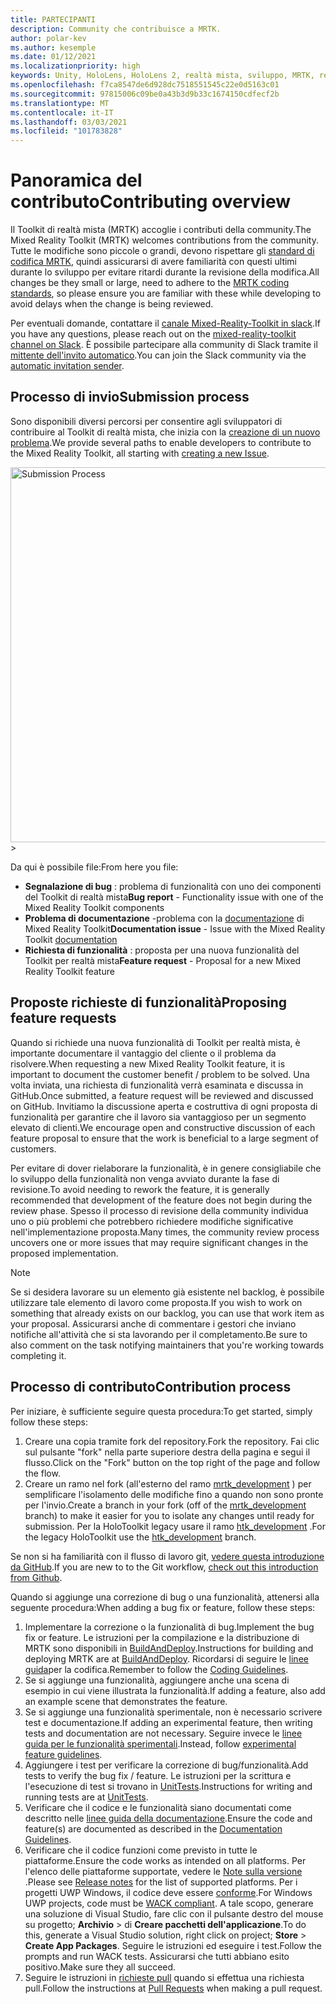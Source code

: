 ```yaml
---
title: PARTECIPANTI
description: Community che contribuisce a MRTK.
author: polar-kev
ms.author: kesemple
ms.date: 01/12/2021
ms.localizationpriority: high
keywords: Unity, HoloLens, HoloLens 2, realtà mista, sviluppo, MRTK, report sui bug,
ms.openlocfilehash: f7ca8547de6d928dc7518551545c22e0d5163c01
ms.sourcegitcommit: 97815006c09be0a43b3d9b33c1674150cdfecf2b
ms.translationtype: MT
ms.contentlocale: it-IT
ms.lasthandoff: 03/03/2021
ms.locfileid: "101783828"
---
```

# <a name="contributing-overview"></a><span data-ttu-id="aed1a-104">Panoramica del contributo</span><span class="sxs-lookup"><span data-stu-id="aed1a-104">Contributing overview</span></span>

<span data-ttu-id="aed1a-105">Il Toolkit di realtà mista (MRTK) accoglie i contributi della community.</span><span class="sxs-lookup"><span data-stu-id="aed1a-105">The Mixed Reality Toolkit (MRTK) welcomes contributions from the community.</span></span> <span data-ttu-id="aed1a-106">Tutte le modifiche sono piccole o grandi, devono rispettare gli [standard di codifica MRTK](CodingGuidelines.md), quindi assicurarsi di avere familiarità con questi ultimi durante lo sviluppo per evitare ritardi durante la revisione della modifica.</span><span class="sxs-lookup"><span data-stu-id="aed1a-106">All changes be they small or large, need to adhere to the [MRTK coding standards](CodingGuidelines.md), so please ensure you are familiar with these while developing to avoid delays when the change is being reviewed.</span></span>

<span data-ttu-id="aed1a-107">Per eventuali domande, contattare il [canale Mixed-Reality-Toolkit in slack](https://holodevelopers.slack.com/messages/C2H4HT858).</span><span class="sxs-lookup"><span data-stu-id="aed1a-107">If you have any questions, please reach out on the [mixed-reality-toolkit channel on Slack](https://holodevelopers.slack.com/messages/C2H4HT858).</span></span>
<span data-ttu-id="aed1a-108">È possibile partecipare alla community di Slack tramite il [mittente dell'invito automatico](https://holodevelopersslack.azurewebsites.net/).</span><span class="sxs-lookup"><span data-stu-id="aed1a-108">You can join the Slack community via the [automatic invitation sender](https://holodevelopersslack.azurewebsites.net/).</span></span>

## <a name="submission-process"></a><span data-ttu-id="aed1a-109">Processo di invio</span><span class="sxs-lookup"><span data-stu-id="aed1a-109">Submission process</span></span>

<span data-ttu-id="aed1a-110">Sono disponibili diversi percorsi per consentire agli sviluppatori di contribuire al Toolkit di realtà mista, che inizia con la [creazione di un nuovo problema](https://github.com/Microsoft/MixedRealityToolkit-Unity/issues/new/choose).</span><span class="sxs-lookup"><span data-stu-id="aed1a-110">We provide several paths to enable developers to contribute to the Mixed Reality Toolkit, all starting with [creating a new Issue](https://github.com/Microsoft/MixedRealityToolkit-Unity/issues/new/choose).</span></span>

<img src="../features/Images/Contributing/SelectIssueType.png" width="600" alt="Submission Process">>

<span data-ttu-id="aed1a-111">Da qui è possibile file:</span><span class="sxs-lookup"><span data-stu-id="aed1a-111">From here you file:</span></span>

- <span data-ttu-id="aed1a-112">**Segnalazione di bug** : problema di funzionalità con uno dei componenti del Toolkit di realtà mista</span><span class="sxs-lookup"><span data-stu-id="aed1a-112">**Bug report** - Functionality issue with one of the Mixed Reality Toolkit components</span></span>
- <span data-ttu-id="aed1a-113">**Problema di documentazione** -problema con la [documentazione](https://microsoft.github.io/MixedRealityToolkit-Unity) di Mixed Reality Toolkit</span><span class="sxs-lookup"><span data-stu-id="aed1a-113">**Documentation issue** - Issue with the Mixed Reality Toolkit [documentation](https://microsoft.github.io/MixedRealityToolkit-Unity)</span></span>
- <span data-ttu-id="aed1a-114">**Richiesta di funzionalità** : proposta per una nuova funzionalità del Toolkit per realtà mista</span><span class="sxs-lookup"><span data-stu-id="aed1a-114">**Feature request** - Proposal for a new Mixed Reality Toolkit feature</span></span>

## <a name="proposing-feature-requests"></a><span data-ttu-id="aed1a-115">Proposte richieste di funzionalità</span><span class="sxs-lookup"><span data-stu-id="aed1a-115">Proposing feature requests</span></span>

<span data-ttu-id="aed1a-116">Quando si richiede una nuova funzionalità di Toolkit per realtà mista, è importante documentare il vantaggio del cliente o il problema da risolvere.</span><span class="sxs-lookup"><span data-stu-id="aed1a-116">When requesting a new Mixed Reality Toolkit feature, it is important to document the customer benefit / problem to be solved.</span></span> <span data-ttu-id="aed1a-117">Una volta inviata, una richiesta di funzionalità verrà esaminata e discussa in GitHub.</span><span class="sxs-lookup"><span data-stu-id="aed1a-117">Once submitted, a feature request will be reviewed and discussed on GitHub.</span></span> <span data-ttu-id="aed1a-118">Invitiamo la discussione aperta e costruttiva di ogni proposta di funzionalità per garantire che il lavoro sia vantaggioso per un segmento elevato di clienti.</span><span class="sxs-lookup"><span data-stu-id="aed1a-118">We encourage open and constructive discussion of each feature proposal to ensure that the work is beneficial to a large segment of customers.</span></span>

<span data-ttu-id="aed1a-119">Per evitare di dover rielaborare la funzionalità, è in genere consigliabile che lo sviluppo della funzionalità non venga avviato durante la fase di revisione.</span><span class="sxs-lookup"><span data-stu-id="aed1a-119">To avoid needing to rework the feature, it is generally recommended that development of the feature does not begin during the review phase.</span></span> <span data-ttu-id="aed1a-120">Spesso il processo di revisione della community individua uno o più problemi che potrebbero richiedere modifiche significative nell'implementazione proposta.</span><span class="sxs-lookup"><span data-stu-id="aed1a-120">Many times, the community review process uncovers one or more issues that may require significant changes in the proposed implementation.</span></span>

> [!NOTE]
> <span data-ttu-id="aed1a-121">Se si desidera lavorare su un elemento già esistente nel backlog, è possibile utilizzare tale elemento di lavoro come proposta.</span><span class="sxs-lookup"><span data-stu-id="aed1a-121">If you wish to work on something that already exists on our backlog, you can use that work item as your proposal.</span></span> <span data-ttu-id="aed1a-122">Assicurarsi anche di commentare i gestori che inviano notifiche all'attività che si sta lavorando per il completamento.</span><span class="sxs-lookup"><span data-stu-id="aed1a-122">Be sure to also comment on the task notifying maintainers that you're working towards completing it.</span></span>

## <a name="contribution-process"></a><span data-ttu-id="aed1a-123">Processo di contributo</span><span class="sxs-lookup"><span data-stu-id="aed1a-123">Contribution process</span></span>

<span data-ttu-id="aed1a-124">Per iniziare, è sufficiente seguire questa procedura:</span><span class="sxs-lookup"><span data-stu-id="aed1a-124">To get started, simply follow these steps:</span></span>

1. <span data-ttu-id="aed1a-125">Creare una copia tramite fork del repository.</span><span class="sxs-lookup"><span data-stu-id="aed1a-125">Fork the repository.</span></span> <span data-ttu-id="aed1a-126">Fai clic sul pulsante "fork" nella parte superiore destra della pagina e segui il flusso.</span><span class="sxs-lookup"><span data-stu-id="aed1a-126">Click on the "Fork" button on the top right of the page and follow the flow.</span></span>
1. <span data-ttu-id="aed1a-127">Creare un ramo nel fork (all'esterno del ramo [mrtk_development](https://github.com/microsoft/mixedrealitytoolkit-unity/tree/mrtk_development) ) per semplificare l'isolamento delle modifiche fino a quando non sono pronte per l'invio.</span><span class="sxs-lookup"><span data-stu-id="aed1a-127">Create a branch in your fork (off of the [mrtk_development](https://github.com/microsoft/mixedrealitytoolkit-unity/tree/mrtk_development) branch) to make it easier for you to isolate any changes until ready for submission.</span></span> <span data-ttu-id="aed1a-128">Per la HoloToolkit legacy usare il ramo [htk_development](https://github.com/Microsoft/MixedRealityToolkit-Unity/tree/htk_development) .</span><span class="sxs-lookup"><span data-stu-id="aed1a-128">For the legacy HoloToolkit use the [htk_development](https://github.com/Microsoft/MixedRealityToolkit-Unity/tree/htk_development) branch.</span></span>

<span data-ttu-id="aed1a-129">Se non si ha familiarità con il flusso di lavoro git, [vedere questa introduzione da GitHub](https://guides.github.com/activities/hello-world/).</span><span class="sxs-lookup"><span data-stu-id="aed1a-129">If you are new to to the Git workflow, [check out this introduction from Github](https://guides.github.com/activities/hello-world/).</span></span>

<span data-ttu-id="aed1a-130">Quando si aggiunge una correzione di bug o una funzionalità, attenersi alla seguente procedura:</span><span class="sxs-lookup"><span data-stu-id="aed1a-130">When adding a bug fix or feature, follow these steps:</span></span>

1. <span data-ttu-id="aed1a-131">Implementare la correzione o la funzionalità di bug.</span><span class="sxs-lookup"><span data-stu-id="aed1a-131">Implement the bug fix or feature.</span></span> <span data-ttu-id="aed1a-132">Le istruzioni per la compilazione e la distribuzione di MRTK sono disponibili in [BuildAndDeploy](../updates-deployment/BuildAndDeploy.md).</span><span class="sxs-lookup"><span data-stu-id="aed1a-132">Instructions for building and deploying MRTK are at [BuildAndDeploy](../updates-deployment/BuildAndDeploy.md).</span></span> <span data-ttu-id="aed1a-133">Ricordarsi di seguire le [linee guida](CodingGuidelines.md)per la codifica.</span><span class="sxs-lookup"><span data-stu-id="aed1a-133">Remember to follow the [Coding Guidelines](CodingGuidelines.md).</span></span>
1. <span data-ttu-id="aed1a-134">Se si aggiunge una funzionalità, aggiungere anche una scena di esempio in cui viene illustrata la funzionalità.</span><span class="sxs-lookup"><span data-stu-id="aed1a-134">If adding a feature, also add an example scene that demonstrates the feature.</span></span>
1. <span data-ttu-id="aed1a-135">Se si aggiunge una funzionalità sperimentale, non è necessario scrivere test e documentazione.</span><span class="sxs-lookup"><span data-stu-id="aed1a-135">If adding an experimental feature, then writing tests and documentation are not necessary.</span></span> <span data-ttu-id="aed1a-136">Seguire invece le [linee guida per le funzionalità sperimentali](ExperimentalFeatures.md).</span><span class="sxs-lookup"><span data-stu-id="aed1a-136">Instead, follow [experimental feature guidelines](ExperimentalFeatures.md).</span></span>
1. <span data-ttu-id="aed1a-137">Aggiungere i test per verificare la correzione di bug/funzionalità.</span><span class="sxs-lookup"><span data-stu-id="aed1a-137">Add tests to verify the bug fix / feature.</span></span> <span data-ttu-id="aed1a-138">Le istruzioni per la scrittura e l'esecuzione di test si trovano in [UnitTests](UnitTests.md).</span><span class="sxs-lookup"><span data-stu-id="aed1a-138">Instructions for writing and running tests are at [UnitTests](UnitTests.md).</span></span>
1. <span data-ttu-id="aed1a-139">Verificare che il codice e le funzionalità siano documentati come descritto nelle [linee guida della documentazione](DocumentationGuide.md).</span><span class="sxs-lookup"><span data-stu-id="aed1a-139">Ensure the code and feature(s) are documented as described in the [Documentation Guidelines](DocumentationGuide.md).</span></span>
1. <span data-ttu-id="aed1a-140">Verificare che il codice funzioni come previsto in tutte le piattaforme.</span><span class="sxs-lookup"><span data-stu-id="aed1a-140">Ensure the code works as intended on all platforms.</span></span> <span data-ttu-id="aed1a-141">Per l'elenco delle piattaforme supportate, vedere le [Note sulla versione](../packages-releases/ReleaseNotes.md) .</span><span class="sxs-lookup"><span data-stu-id="aed1a-141">Please see [Release notes](../packages-releases/ReleaseNotes.md) for the list of supported platforms.</span></span> <span data-ttu-id="aed1a-142">Per i progetti UWP Windows, il codice deve essere [conforme](https://developer.microsoft.com/windows/develop/app-certification-kit).</span><span class="sxs-lookup"><span data-stu-id="aed1a-142">For Windows UWP projects, code must be [WACK compliant](https://developer.microsoft.com/windows/develop/app-certification-kit).</span></span> <span data-ttu-id="aed1a-143">A tale scopo, generare una soluzione di Visual Studio, fare clic con il pulsante destro del mouse su progetto; **Archivio**  >  di **Creare pacchetti dell'applicazione**.</span><span class="sxs-lookup"><span data-stu-id="aed1a-143">To do this, generate a Visual Studio solution, right click on project; **Store** > **Create App Packages**.</span></span> <span data-ttu-id="aed1a-144">Seguire le istruzioni ed eseguire i test.</span><span class="sxs-lookup"><span data-stu-id="aed1a-144">Follow the prompts and run WACK tests.</span></span> <span data-ttu-id="aed1a-145">Assicurarsi che tutti abbiano esito positivo.</span><span class="sxs-lookup"><span data-stu-id="aed1a-145">Make sure they all succeed.</span></span>
1. <span data-ttu-id="aed1a-146">Seguire le istruzioni in [richieste pull](PullRequests.md) quando si effettua una richiesta pull.</span><span class="sxs-lookup"><span data-stu-id="aed1a-146">Follow the instructions at [Pull Requests](PullRequests.md) when making a pull request.</span></span>
